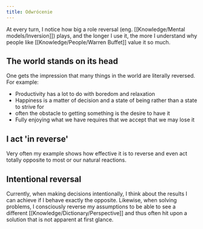 ```yaml
---
title: Odwrócenie
---
```


At every turn, I notice how big a role reversal (eng. [[Knowledge/Mental models/Inversion]]) plays, and the longer I use it, the more I understand why people like [[Knowledge/People/Warren Buffet]] value it so much.

## The world stands on its head
One gets the impression that many things in the world are literally reversed.
For example:
- Productivity has a lot to do with boredom and relaxation
- Happiness is a matter of decision and a state of being rather than a state to strive for
- often the obstacle to getting something is the desire to have it
- Fully enjoying what we have requires that we accept that we may lose it

## I act 'in reverse'
Very often my example shows how effective it is to reverse and even act totally opposite to most or our natural reactions.

## Intentional reversal
Currently, when making decisions intentionally, I think about the results I can achieve if I behave exactly the opposite. Likewise, when solving problems, I consciously reverse my assumptions to be able to see a different [[Knowledge/Dictionary/Perspective]] and thus often hit upon a solution that is not apparent at first glance.